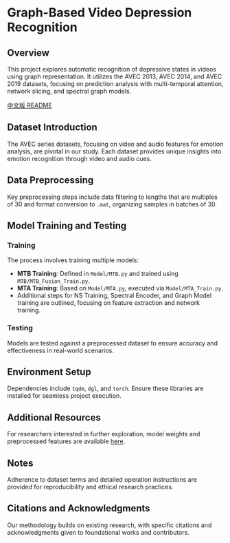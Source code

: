 # Graph-Based Video Depression Recognition

## Overview

This project explores automatic recognition of depressive states in videos using graph representation. It utilizes the AVEC 2013, AVEC 2014, and AVEC 2019 datasets, focusing on prediction analysis with multi-temporal attention, network slicing, and spectral graph models.

[中文版 README](Readme_zh.md)

## Dataset Introduction

The AVEC series datasets, focusing on video and audio features for emotion analysis, are pivotal in our study. Each dataset provides unique insights into emotion recognition through video and audio cues.

## Data Preprocessing

Key preprocessing steps include data filtering to lengths that are multiples of 30 and format conversion to `.mat`, organizing samples in batches of 30.

## Model Training and Testing

### Training

The process involves training multiple models:
- **MTB Training**: Defined in `Model/MTB.py` and trained using `MTB/MTB_Fusion_Train.py`.
- **MTA Training**: Based on `Model/MTA.py`, executed via `Model/MTA_Train.py`.
- Additional steps for NS Training, Spectral Encoder, and Graph Model training are outlined, focusing on feature extraction and network training.

### Testing

Models are tested against a preprocessed dataset to ensure accuracy and effectiveness in real-world scenarios.

## Environment Setup

Dependencies include `tqdm`, `dgl`, and `torch`. Ensure these libraries are installed for seamless project execution.

## Additional Resources

For researchers interested in further exploration, model weights and preprocessed features are available [here](link).

## Notes

Adherence to dataset terms and detailed operation instructions are provided for reproducibility and ethical research practices.

## Citations and Acknowledgments

Our methodology builds on existing research, with specific citations and acknowledgments given to foundational works and contributors.

